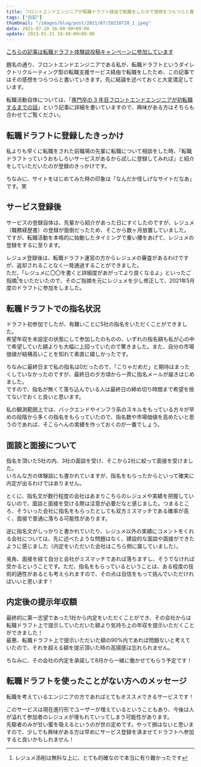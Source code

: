 ```yaml
---
title: フロントエンドエンジニアが転職ドラフト経由で転職をしたので感想をつらつらと書く
tags: ["日記"]
thumbnail: "/images/blog/post/2021/07/20210720_1.jpeg"
date: 2021-07-20 16:00:00+09:00
update: 2023-01-21 19:40:00+09:00
---
```


[こちらの記事は転職ドラフト体験談投稿キャンペーンに参加しています](https://job-draft.jp/articles/251)

題名の通り、フロントエンドエンジニアである私が、転職ドラフトというダイレクトリクルーティング型の転職支援サービス経由で転職をしたため、この記事ではその感想をつらつらと書いていきます。先に結論を述べておくと大変満足しています。

転職活動自体については、「[専門卒の 3 年目フロントエンドエンジニアが初転職するまでの話](https://sitagakey.me/blog/post/2021/07/20210720_2)」という記事に詳細を書いていますので、興味がある方はそちらも合わせてご覧ください。

## 転職ドラフトに登録したきっかけ

私よりも早くに転職をされた前職場の先輩に転職について相談をした時、「転職ドラフトっていうおもしろいサービスがあるから試しに登録してみれば」と紹介をしていただいたのが登録のきっかけです。

ちなみに、サイトをはじめてみた時の印象は「なんだか怪しげなサイトだなあ」です。笑

## サービス登録後

サービスの登録自体は、先輩から紹介があった日にすぐしたのですが、レジュメ（職務経歴書）の登録が面倒だったため、そこから数ヶ月放置していました。  
ですが、転職活動を本格的に始動したタイミングで重い腰をあげて、レジュメの登録をするに至ります。

レジュメ登録後は、転職ドラフト運営の方からレジュメの審査があるわけですが、返却されることなく一発通過することができました。  
ただ、「レジュメに〇〇を書くと詳細度があがってより良くなるよ」といったご指摘[^1]をいただいたので、そのご指摘を元にレジュメを少し修正して、2021年5月度のドラフトに参加をしました。

[^1]: レジュメ添削は無料な上に、とても的確なので本当に有り難かったです

## 転職ドラフトでの指名状況

ドラフト初参加でしたが、有難いことに5社の指名をいただくことができました。  
希望年収を未設定の状態にして参加したのものの、いずれの指名額も私が心の中で希望していた額よりも大幅に上回っていたので驚きました。また、自分の市場価値が結構高いことを知れて素直に嬉しかったです。

ちなみに最終日まで私の指名は0だったので、「こりゃだめだ」と期待はまったくしていなかったのですが、最終日の夕方頃から一斉に指名メールが届きはじめました。  
ですので、指名が無くて落ち込んでいる人は最終日の締め切り時間まで希望を捨てないでおくと良いと思います。

私の観測範囲上では、バックエンドやインフラ系のスキルをもっている方々が早めの段階から多くの指名をもらっていたので、指名数や市場価値を高めたいと思うのであれば、そこらへんの実績を作っておくのが一番でしょう。

## 面談と面接について

指名を頂いた5社の内、3社の面談を受け、そこから2社に絞って面接を受けました。  
いろんな方の体験談にも書かれていますが、指名をもらったからといって確実に内定が出るわけではありません。

とくに、指名文が数行程度の会社はあまりこちらのレジュメや実績を把握していないので、面談と面接を受ける際は注意が必要だなと感じました。つまるところ、そういった会社に指名をもらったとしても双方ミスマッチである確率が高く、面接で普通に落ちる可能性があります。

逆に指名文がしっかりと書かれていたり、レジュメ以外の実績にコメントをくれる会社については、先に述べたような問題はなく、建設的な面談や面接ができたように感じました（内定をいただいた会社はこちら側に属していました）。

兎角、面接を経て自分と会社がミスマッチであれば落ちますし、そうでなければ受かるということです。ただ、指名をもらっているということは、ある程度の技術的適性があるとも考えられますので、その点は自信をもって挑んでいただければいいと思います！

## 内定後の提示年収額

最終的に第一志望であった1社から内定をいただくことができ、その会社からは転職ドラフト上で提示していただいた額より気持ち上の年収を提示いただくことができました！  
最悪、転職ドラフト上で提示いただいた額の90%内であれば問題ないと考えていたので、それを超える額を提示頂いた時の高揚感は忘れられません。

ちなみに、その会社の内定を承諾して8月から一緒に働かせてもらう予定です！

## 転職ドラフトを使ったことがない方へのメッセージ

転職を考えているエンジニアの方であればとてもオススメできるサービスです！

このサービスは現在進行形でユーザーが増えているということもあり、今後は人が溢れて参加者のレジュメが埋もれていってしまう可能性があります。  
先駆者のみが甘い蜜を吸えるというのが世の定めです。やって損はないと思いますので、少しでも興味がある方は早めにサービス登録を済ませてドラフトへ参加すると良いかもしれません！
